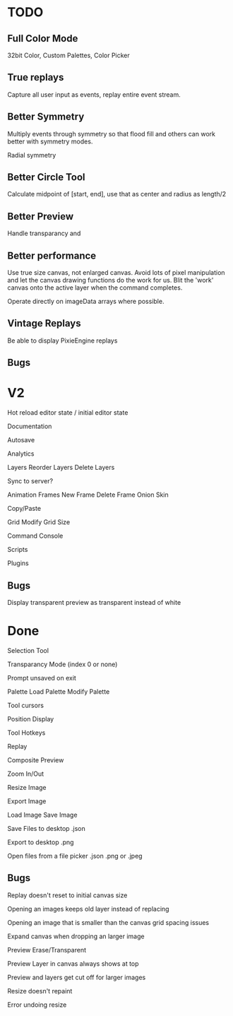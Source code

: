 TODO
====

Full Color Mode
---------------

32bit Color, Custom Palettes, Color Picker

True replays
------------

Capture all user input as events, replay entire event stream.

Better Symmetry
---------------

Multiply events through symmetry so that flood fill and others
can work better with symmetry modes.

Radial symmetry

Better Circle Tool
------------------

Calculate midpoint of [start, end], use that as center and radius as length/2

Better Preview
--------------

Handle transparancy and 

Better performance
------------------

Use true size canvas, not enlarged canvas. Avoid lots of pixel manipulation and
let the canvas drawing functions do the work for us. Blit the 'work' canvas onto
the active layer when the command completes.

Operate directly on imageData arrays where possible.

Vintage Replays
---------------

Be able to display PixieEngine replays

Bugs
----

V2
====

Hot reload editor state / initial editor state

Documentation

Autosave

Analytics

Layers
  Reorder Layers
  Delete Layers

Sync to server?

Animation Frames
  New Frame
  Delete Frame
  Onion Skin

Copy/Paste

Grid
  Modify Grid Size

Command Console

Scripts

Plugins

Bugs
----

Display transparent preview as transparent instead of white

Done
====
Selection Tool

Transparancy Mode (index 0 or none)

Prompt unsaved on exit

Palette
  Load Palette
  Modify Palette

Tool cursors

Position Display

Tool Hotkeys

Replay

Composite Preview

Zoom In/Out

Resize Image

Export Image

Load Image
Save Image

Save Files to desktop
  .json

Export to desktop
  .png

Open files from a file picker
  .json
  .png or .jpeg

Bugs
----

Replay doesn't reset to initial canvas size

Opening an images keeps old layer instead of replacing

Opening an image that is smaller than the canvas grid spacing issues

Expand canvas when dropping an larger image

Preview Erase/Transparent

Preview Layer in canvas always shows at top

Preview and layers get cut off for larger images

Resize doesn't repaint

Error undoing resize
